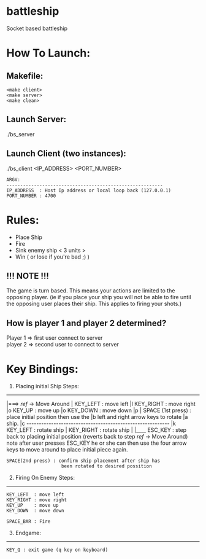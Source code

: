# battleship
Socket based battleship

How To Launch:
===============================================================================
  Makefile:
  -----------------------------------------------------------
    <make client>
    <make server>
    <make clean>

  Launch Server:
  -----------------------------------------------------------
  ./bs_server

  Launch Client (two instances):
  -----------------------------------------------------------
  ./bs_client <IP_ADDRESS> <PORT_NUMBER>

    ARGV:
    ---------------------------------------------------------
    IP_ADDRESS  : Host Ip address or local loop back (127.0.0.1)
    PORT_NUMBER : 4700

Rules:
===============================================================================
- Place Ship
- Fire
- Sink enemy ship < 3 units >
- Win ( or lose if you're bad ;) )

!!! NOTE !!!
-------------------------------------------------------------
  The game is turn based. This means your actions are limited
  to the opposing player. (ie if you place your ship you will
    not be able to fire until the opposing user places their
    ship. This applies to firing your shots.)

How is player 1 and player 2 determined?
-------------------------------------------------------------
  Player 1 => first user connect to server  
  player 2 => second user to connect to server  

Key Bindings:
===============================================================================
1) Placing initial Ship Steps:
--------------------------------------------------------------

|===> *ref* -> Move Around
|     KEY_LEFT  : move left
|l    KEY_RIGHT : move right
|o    KEY_UP    : move up
|o    KEY_DOWN  : move down
|p
|    SPACE (1st press) : place initial position then use the
|b                        left and right arrow keys to rotate
|a                        ship.
|c    ----------------------------------------------------------
|k    KEY_LEFT  : rotate ship <counter clock wise>
|     KEY_RIGHT : rotate ship <clock wise>
|
|____ ESC_KEY   : step back to placing initial position
                (reverts back to step *ref* -> Move Around)
                note after user presses ESC_KEY he or she
                can then use the four arrow keys to move
                around to place initial piece again.

    SPACE(2nd press) : confirm ship placement after ship has
                        been rotated to desired possition

2) Firing On Enemy Steps:
--------------------------------------------------------------
    KEY_LEFT  : move left  
    KEY_RIGHT : move right  
    KEY_UP    : move up  
    KEY_DOWN  : move down  

    SPACE_BAR : Fire  

3) Endgame:
--------------------------------------------------------------
    KEY_Q : exit game (q key on keyboard)
